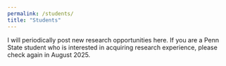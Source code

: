 ```yaml
---
permalink: /students/
title: "Students"
---
```


I will periodically post new research opportunities here. 
If you are a Penn State student who is interested in acquiring research experience, please check again in August 2025.
